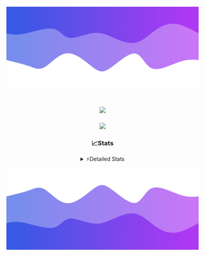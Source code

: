 ![Header](./header.png)
<div align="center">

<h1 align="center">
  <a href="https://git.io/typing-svg">
    <img src="https://readme-typing-svg.herokuapp.com/?lines=Hello,+There!+%F0%9F%91%8B;This+is+chicho.;Owner+on+Ocean;&center=true&size=25">
  </a>
</h1>
  
<p align="center">
  <img src="https://lanyard.cnrad.dev/api/852683595378196480" />
</p>

### 📈Stats
<details>
    <summary> ⚡Detailed Stats</summary>
    <br/>

<!--START_SECTION:waka-->
![Code Time](http://img.shields.io/badge/Code%20Time-793%20hrs%2024%20mins-blue)

![Profile Views](http://img.shields.io/badge/Profile%20Views-1-blue)

**🐱 My GitHub Data** 

> 📦 77.8 kB Used in GitHub's Storage 
 > 
> 🏆 29 Contributions in the Year 2024
 > 
> 🚫 Not Opted to Hire
 > 
> 📜 15 Public Repositories 
 > 
> 🔑 8 Private Repositories 
 > 
**I'm a Night 🦉** 

```text
🌞 Morning                22 commits          █░░░░░░░░░░░░░░░░░░░░░░░░   05.98 % 
🌆 Daytime                48 commits          ███░░░░░░░░░░░░░░░░░░░░░░   13.04 % 
🌃 Evening                162 commits         ███████████░░░░░░░░░░░░░░   44.02 % 
🌙 Night                  136 commits         █████████░░░░░░░░░░░░░░░░   36.96 % 
```
📅 **I'm Most Productive on Tuesday** 

```text
Monday                   24 commits          ██░░░░░░░░░░░░░░░░░░░░░░░   06.52 % 
Tuesday                  107 commits         ███████░░░░░░░░░░░░░░░░░░   29.08 % 
Wednesday                79 commits          █████░░░░░░░░░░░░░░░░░░░░   21.47 % 
Thursday                 55 commits          ████░░░░░░░░░░░░░░░░░░░░░   14.95 % 
Friday                   37 commits          ███░░░░░░░░░░░░░░░░░░░░░░   10.05 % 
Saturday                 31 commits          ██░░░░░░░░░░░░░░░░░░░░░░░   08.42 % 
Sunday                   35 commits          ██░░░░░░░░░░░░░░░░░░░░░░░   09.51 % 
```


📊 **This Week I Spent My Time On** 

```text
🕑︎ Time Zone: America/Argentina/Buenos_Aires

💬 Programming Languages: 
TypeScript               1 hr 14 mins        ████████████░░░░░░░░░░░░░   47.27 % 
Astro                    1 hr 6 mins         ███████████░░░░░░░░░░░░░░   42.66 % 
JavaScript               11 mins             ██░░░░░░░░░░░░░░░░░░░░░░░   07.30 % 
Bash                     3 mins              █░░░░░░░░░░░░░░░░░░░░░░░░   02.07 % 
TSConfig                 0 secs              ░░░░░░░░░░░░░░░░░░░░░░░░░   00.62 % 

🔥 Editors: 
VS Code                  2 hrs 36 mins       █████████████████████████   100.00 % 

🐱‍💻 Projects: 
ampararweb               2 hrs 28 mins       ████████████████████████░   94.63 % 
Unknown Project          8 mins              █░░░░░░░░░░░░░░░░░░░░░░░░   05.37 % 

💻 Operating System: 
Windows                  2 hrs 28 mins       ████████████████████████░   94.63 % 
Mac                      8 mins              █░░░░░░░░░░░░░░░░░░░░░░░░   05.37 % 
```

**I Mostly Code in JavaScript** 

```text
JavaScript               8 repos             ███████░░░░░░░░░░░░░░░░░░   26.67 % 
HTML                     7 repos             ██████░░░░░░░░░░░░░░░░░░░   23.33 % 
C#                       2 repos             ██░░░░░░░░░░░░░░░░░░░░░░░   06.67 % 
TypeScript               1 repo              █░░░░░░░░░░░░░░░░░░░░░░░░   03.33 % 
SCSS                     1 repo              █░░░░░░░░░░░░░░░░░░░░░░░░   03.33 % 
```




 Last Updated on 07/08/2024 04:18:02 UTC
<!--END_SECTION:waka-->
</details>

![Footer](./footer.png)
